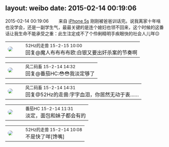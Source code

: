 layout: weibo
date: 2015-02-14 00:19:06
---
<meta name="referrer" content="no-referrer" />

2015-02-14 00:19:06  &nbsp;&nbsp;&nbsp;&nbsp;&nbsp;&nbsp; 来自 <a href="sinaweibo://customweibosource" rel="nofollow">iPhone 5s</a>
刚刚被爸爸训话完。说我离家十年啥也没学会，还是一副学生气，最最关键的是连个媳妇也领不回来，这个时候的这番话让我生命不能承受之重：此生注定成不了个伶俐精明手疾眼快的社会人儿咩😔 ​​​

<table style="width: 100%;">
  <tr>
    <td style="width: 40px;"><img style="border-radius:50%" src="https://tva4.sinaimg.cn/crop.0.0.180.180.50/8beaf773jw1e8qgp5bmzyj2050050aa8.jpg?KID=imgbed,tva&Expires=1624465201&ssig=RbicIVKhho"></td>
    <td colspan="2"><small>52Hz的走兽 15-2-15 10:00</small><br/>回复@魔人布布布布欧:白银又要出奸杀案的节奏啊</td>
  </tr>
</table>

<table style="width: 100%;">
  <tr>
    <td style="width: 40px;"><img style="border-radius:50%" src="https://tva3.sinaimg.cn/crop.0.0.639.639.50/6d2a6003jw8f3idy69w2gj20hs0hrt9g.jpg?KID=imgbed,tva&Expires=1624465201&ssig=b2T5CtDJbT"></td>
    <td colspan="2"><small>风二码畜 15-2-14 14:32</small><br/>回复@番茄HC:😳😳我淡定够了</td>
  </tr>
</table>

<table style="width: 100%;">
  <tr>
    <td style="width: 40px;"><img style="border-radius:50%" src="https://tva3.sinaimg.cn/crop.0.0.639.639.50/6d2a6003jw8f3idy69w2gj20hs0hrt9g.jpg?KID=imgbed,tva&Expires=1624465201&ssig=b2T5CtDJbT"></td>
    <td colspan="2"><small>风二码畜 15-2-14 14:31</small><br/>回复@52Hz的走兽:字字血泪，你居然无动于衷……</td>
  </tr>
</table>

<table style="width: 100%;">
  <tr>
    <td style="width: 40px;"><img style="border-radius:50%" src="https://tva4.sinaimg.cn/crop.0.0.100.100.50/96fcf04ejw1elxrupa39mj202s02s743.jpg?KID=imgbed,tva&Expires=1624465201&ssig=f7j%2FZBsXIG"></td>
    <td colspan="2"><small>番茄HC 15-2-14 11:31</small><br/>淡定，面包和妹子都会有的</td>
  </tr>
</table>

<table style="width: 100%;">
  <tr>
    <td style="width: 40px;"><img style="border-radius:50%" src="https://tva4.sinaimg.cn/crop.0.0.180.180.50/8beaf773jw1e8qgp5bmzyj2050050aa8.jpg?KID=imgbed,tva&Expires=1624465201&ssig=RbicIVKhho"></td>
    <td colspan="2"><small>52Hz的走兽 15-2-14 10:08</small><br/>不是快了咩[馋嘴]</td>
  </tr>
</table>
